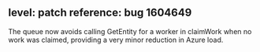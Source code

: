 level: patch
reference: bug 1604649
---
The queue now avoids calling GetEntity for a worker in claimWork when no work was claimed, providing a very minor reduction in Azure load.
